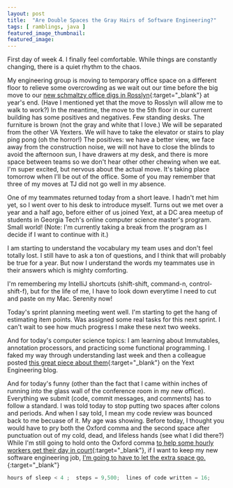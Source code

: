 ```yaml
---
layout: post
title:  "Are Double Spaces the Gray Hairs of Software Engineering?"
tags: [ ramblings, java ]
featured_image_thumbnail:
featured_image: 
---
```


First day of week 4. I finally feel comfortable. While things are constantly changing, there is a quiet rhythm to the chaos.

My engineering group is moving to temporary office space on a different floor to relieve some overcrowding as we wait out our time before the big move to our [new schmaltzy office digs in Rosslyn](https://www.yext.com/blog/2019/02/yext-unveils-major-washington-d-c-area-expansion-plans-to-create-five-hundred-new-tech-jobs-in-northern-virginia/){:target="_blank"} at year's end. (Have I mentioned yet that the move to Rosslyn will allow me to walk to work?) In the meantime, the move to the 5th floor in our current building has some positives and negatives. Few standing desks. The furniture is brown (not the gray and white that I love.) We will be separated from the other VA Yexters. We will have to take the elevator or stairs to play ping pong (oh the horror!) The positives: we have a better view, we face away from the construction noise, we will not have to close the blinds to avoid the afternoon sun, I have drawers at my desk, and there is more space between teams so we don't hear other other chewing when we eat. I'm super excited, but nervous about the actual move. It's taking place tomorrow when I'll be out of the office. Some of you may remember that three of my moves at TJ did not go well in my absence.

One of my teammates returned today from a short leave. I hadn't met him yet, so I went over to his desk to introduce myself. Turns out we met over a year and a half ago, before either of us joined Yext, at a DC area meetup of students in Georgia Tech's online computer science master's program. Small world! (Note: I'm currently taking a break from the program as I decide if I want to continue with it.)

I am starting to understand the vocabulary my team uses and don't feel totally lost. I still have to ask a ton of questions, and I think that will probably be true for a year. But now I understand the words my teammates use in their answers which is mighty comforting.

I'm remembering my IntelliJ shortcuts (shift-shift, command-n, control-shift-f), but for the life of me, I have to look down everytime I need to cut and paste on my Mac. Serenity now!

Today's sprint planning meeting went well. I'm starting to get the hang of estimating item points. Was assigned some real tasks for this next sprint. I can't wait to see how much progress I make these next two weeks. 

And for today's computer science topics: I am learning about Immutables, annotation processors, and practicing some functional programming. I faked my way through understanding last week and then a colleague posted [this great piece about them](http://engblog.yext.com/post/immutables-part-1){:target="_blank"} on the Yext Engineering blog.

And for today's funny (other than the fact that I came within inches of running into the glass wall of the conference room in my new office). Everything we submit (code, commit messages, and comments) has to follow a standard. I was told today to stop putting two spaces after colons and periods. And when I say told, I mean my code review was bounced back to me becuase of it. My age was showing. Before today, I thought you would have to pry both the Oxford comma and the second space after punctuation out of my cold, dead, and lifeless hands (see what I did there?) While I'm still going to hold onto the Oxford comma [to help some hourly workers get their day in court](https://edition.cnn.com/2018/02/09/us/dairy-drivers-oxford-comma-case-settlement-trnd/index.html){:target="_blank"}, if I want to keep my new software engineering job, [I'm going to have to let the extra space go.](https://www.cultofpedagogy.com/two-spaces-after-period/){:target="_blank"}   

```Java
hours of sleep < 4 ;  steps = 9,500;  lines of code written = 16;
```
